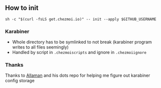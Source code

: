 ## How to init
```sh -c "$(curl -fsLS get.chezmoi.io)" -- init --apply $GITHUB_USERNAME```

### Karabiner
* Whole directory has to be symlinked to not break (karabiner program writes to all files seemingly)
* Handled by script in `.chezmoiscripts` and ignore in `.chezmoiignore`

### Thanks
Thanks to [Allaman](https://github.com/Allaman/dots) and his dots repo for helping me figure out karabiner config storage
